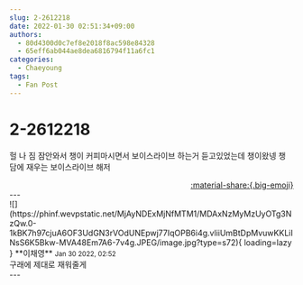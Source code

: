 ```yaml
---
slug: 2-2612218
date: 2022-01-30 02:51:34+09:00
authors:
  - 80d4300d0c7ef8e2018f8ac598e84328
  - 65eff6ab044ae8dea6816794f11a6fc1
categories:
  - Chaeyoung
tags:
  - Fan Post
---
```


# 2-2612218

<div class="post-container" markdown="1">
<div class="content-container md-sidebar__scrollwrap" markdown="1">

헐 나 짐 잠안와서 챙이 커피마시면서 보이스라이브 하는거 듣고있었는데 챙이왔넹 챙 담에 재우는 보이스라이브 해저

</div>
</div>

<div style="text-align: right;" markdown="1">
<a href="https://weverse.io/fromis9/fanpost/2-2612218" style="text-align: right;">:material-share:{.big-emoji}</a>
</div>
---

<div class="comments-container md-sidebar__scrollwrap" markdown="1">
<div class="comment" markdown="1">
<div class='id-container' markdown="1">
![](https://phinf.wevpstatic.net/MjAyNDExMjNfMTM1/MDAxNzMyMzUyOTg3NzQw.0-1kBK7h97cjuA6OF3UdGN3rVOdUNEpwj77IqOPB6i4g.vliiUmBtDpMvuwKKLiINsS6K5Bkw-MVA48Em7A6-7v4g.JPEG/image.jpg?type=s72){ loading=lazy }
**<span class="artist">이채영</span>** <small>Jan 30 2022, 02:52</small><br>
</div>
<div class='comment-body' markdown="1">
구래에 제대로 재워줄게
</div>
</div>
</div>
---
